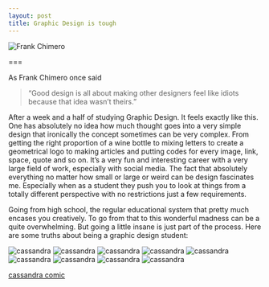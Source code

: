 ```yaml
---
layout: post
title: Graphic Design is tough
---
```


![Frank Chimero](http://99designs.com/designer-blog/wp-content/uploads/2013/09/Chimero.jpg)

===

As Frank Chimero once said
>“Good design is all about making other designers feel like idiots because that idea wasn’t theirs.”

After a week and a half of studying Graphic Design. It feels exactly like this.
One has absolutely no idea how much thought goes into a very simple design that ironically the concept sometimes can be very complex. 
From getting the right proportion of a wine bottle to mixing letters to create a geometrical logo to making articles and putting codes for every image, link, space, quote and so on. 
It’s a very fun and interesting career with a very large field of work, especially with social media. The fact that absolutely everything no matter how small or large or weird can be design fascinates me. Especially when as a student they push you to look at things from a totally different perspective with no restrictions just a few requirements.

Going from high school, the regular educational system that pretty much encases you creatively. 
To go from that to this wonderful madness can be a quite overwhelming. But going a little insane is just part of the process.
Here are some truths about being a graphic design student:


![cassandra](http://40.media.tumblr.com/239def47ada48bd5e26c7bcc48e93c37/tumblr_ngnwla0Et31tcbp8vo2_500.jpg)
![cassandra](http://40.media.tumblr.com/278230db10201eb90f2ed106a098ee00/tumblr_ngnwla0Et31tcbp8vo3_500.jpg)
![cassandra](http://40.media.tumblr.com/c22e04917a2eeaacc07defa5dd06c18d/tumblr_ngnwla0Et31tcbp8vo4_500.jpg)
![cassandra](http://40.media.tumblr.com/8ecade9df650b7b3c9e849b6df133e94/tumblr_ngnwla0Et31tcbp8vo5_500.jpg)
![cassandra](http://36.media.tumblr.com/b2cd4ae80a03360c5d4a48c07bd900c2/tumblr_ngnwla0Et31tcbp8vo6_500.jpg)
![cassandra](http://40.media.tumblr.com/b10a85e3a2ac8ebe287201024ad63776/tumblr_ngnwla0Et31tcbp8vo7_500.jpg)
![cassandra](http://41.media.tumblr.com/a1c9f3ac3cd8f75a853e0d69d6b99a76/tumblr_ngnwla0Et31tcbp8vo8_500.jpg)
![cassandra](http://36.media.tumblr.com/7dd5e4bd0791beb385784743921ccb3f/tumblr_ngnwla0Et31tcbp8vo9_500.jpg)
![cassandra](http://41.media.tumblr.com/0a4e8639891e9f6c33ed71e51962311a/tumblr_ngnwla0Et31tcbp8vo10_500.jpg)


[cassandra comic](http://c-cassandra.tumblr.com/)
